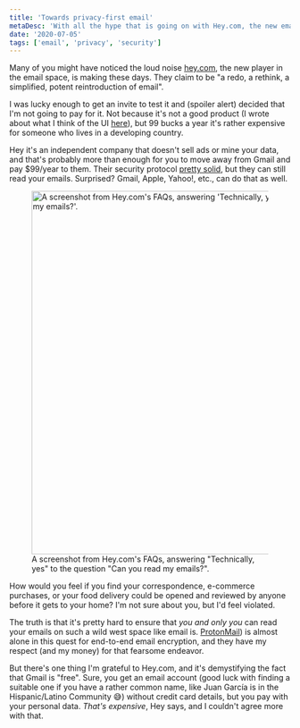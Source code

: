 ```yaml
---
title: 'Towards privacy-first email'
metaDesc: 'With all the hype that is going on with Hey.com, the new email service, it is time to talk about a much bigger issue than a cluttered email inbox: Privacy.'
date: '2020-07-05'
tags: ['email', 'privacy', 'security']
---
```


Many of you might have noticed the loud noise [hey.com](https://hey.com/), the new player in the email space, is making these days. They claim to be "a redo, a rethink, a simplified, potent reintroduction of email".

I was lucky enough to get an invite to test it and (spoiler alert) decided that I'm not going to pay for it. Not because it's not a good product (I wrote about what I think of the UI [here](https://twitter.com/imjuangarcia/status/1280593636078616576)), but 99 bucks a year it's rather expensive for someone who lives in a developing country.

Hey it's an independent company that doesn't sell ads or mine your data, and that's probably more than enough for you to move away from Gmail and pay $99/year to them. Their security protocol [pretty solid](https://hey.com/security/), but they can still read your emails. Surprised? Gmail, Apple, Yahoo!, etc., can do that as well.

<figure>
  <img
    src="https://res.cloudinary.com/juanmartingarcia/image/upload/w_512,f_auto,q_auto:good/blog/towards-privacy-first-email/hey-can-you-read-my-emails.jpg"
    srcset="https://res.cloudinary.com/juanmartingarcia/image/upload/w_256,f_auto,q_auto:good/blog/towards-privacy-first-email/hey-can-you-read-my-emails.jpg 256w, https://res.cloudinary.com/juanmartingarcia/image/upload/w_512,f_auto,q_auto:good/blog/towards-privacy-first-email/hey-can-you-read-my-emails.jpg 512w, https://res.cloudinary.com/juanmartingarcia/image/upload/w_650,f_auto,q_auto:good/blog/towards-privacy-first-email/hey-can-you-read-my-emails.jpg 650w"
    sizes="(min-width: 650px) 650px, 100vw"
    width="650"
    loading="lazy"
    alt="A screenshot from Hey.com's FAQs, answering 'Technically, yes' to the question 'Can you read my emails?'."
  />
  <figcaption>
    A screenshot from Hey.com's FAQs, answering "Technically, yes" to the question "Can you read my emails?".
  </figcaption>
</figure>

How would you feel if you find your correspondence, e-commerce purchases, or your food delivery could be opened and reviewed by anyone before it gets to your home? I'm not sure about you, but I'd feel violated.

The truth is that it's pretty hard to ensure that *you and only you* can read your emails on such a wild west space like email is. [ProtonMail](https://protonmail.com/)) is almost alone in this quest for end-to-end email encryption, and they have my respect (and my money) for that fearsome endeavor.

But there's one thing I'm grateful to Hey.com, and it's demystifying the fact that Gmail is "free". Sure, you get an email account (good luck with finding a suitable one if you have a rather common name, like Juan García is in the Hispanic/Latino Community 😅) without credit card details, but you pay with your personal data. *That's expensive*, Hey says, and I couldn't agree more with that.